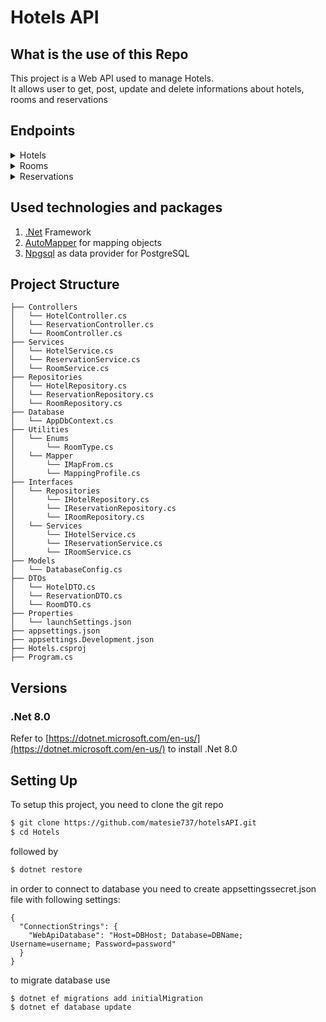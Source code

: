 # Hotels API

## What is the use of this Repo
This project is a Web API used to manage Hotels.<br>
It allows user to get, post, update and delete informations about hotels, rooms and reservations

## Endpoints

<details>
  <summary>Hotels</summary>
<br>

| Endpoint                    | Description                  | Method |
|-----------------------------|------------------------------|--------|
| /api/hotel                  | Get all hotels               | GET    |
| /api/hotel/:id              | Get hotel by ID              | GET    |
| /api/hotel/reservation/:id  | Get hotel by reservation ID  | GET    |
| /api/hotel/room/:id         | Get hotel by room ID         | GET    |
| /api/hotel                  | Create a new hotel           | POST   |
| /api/hotel/:id              | Update hotel information     | PATCH  |
| /api/hotel/:id              | Delete hotel                 | DELETE |

</details>

<details>
  <summary>Rooms</summary>
<br>

| Endpoint                   | Description                 | Method |
|----------------------------|-----------------------------|--------|
| /api/room                  | Get all rooms               | GET    |
| /api/room/:id              | Get room by ID              | GET    |
| /api/room/hotel/:id        | Get rooms by hotel ID       | GET    |
| /api/room/reservation/:id  | Get room by reservation ID  | GET    |
| /api/room                  | Create a new room           | POST   |
| /api/room/:id              | Update room information     | PATCH  |
| /api/room/:id              | Delete room                 | DELETE |

</details>

<details>
  <summary>Reservations</summary>
<br>

| Endpoint                    | Description                      | Method |
|-----------------------------|----------------------------------|--------|
| /api/reservation            | Get all reservations             | GET    |
| /api/reservation/:id        | Get reservation by ID            | GET    |
| /api/reservation/hotel/:id  | Get reservation by hotel ID      | GET    |
| /api/reservation/room/:id   | Get reservation by room ID       | GET    |
| /api/reservation            | Create a new reservation         | POST   |
| /api/reservation/:id        | Update reservation information   | PATCH  |
| /api/reservation/:id        | Delete reservation               | DELETE |

</details>

## Used technologies and packages

1. [.Net](https://reactjs.org) Framework
2. [AutoMapper](https://mui.com) for mapping objects
3. [Npgsql](https://redux.js.org) as data provider for PostgreSQL

## Project Structure
```
├── Controllers
│   └── HotelController.cs
│   └── ReservationController.cs
│   └── RoomController.cs
├── Services
│   └── HotelService.cs
│   └── ReservationService.cs
│   └── RoomService.cs
├── Repositories
│   └── HotelRepository.cs
│   └── ReservationRepository.cs
│   └── RoomRepository.cs
├── Database
│   └── AppDbContext.cs
├── Utilities
│   └── Enums
│       └── RoomType.cs
│   └── Mapper
│       └── IMapFrom.cs
│       └── MappingProfile.cs
├── Interfaces
│   └── Repositories
│       └── IHotelRepository.cs
│       └── IReservationRepository.cs
│       └── IRoomRepository.cs
│   └── Services
│       └── IHotelService.cs
│       └── IReservationService.cs
│       └── IRoomService.cs
├── Models
│   └── DatabaseConfig.cs
├── DTOs
│   └── HotelDTO.cs
│   └── ReservationDTO.cs
│   └── RoomDTO.cs
├── Properties
│   └── launchSettings.json
├── appsettings.json
├── appsettings.Development.json
├── Hotels.csproj
├── Program.cs
```

## Versions

### .Net 8.0

Refer to [https://dotnet.microsoft.com/en-us/](https://dotnet.microsoft.com/en-us/) to install .Net 8.0

## Setting Up

To setup this project, you need to clone the git repo

```sh
$ git clone https://github.com/matesie737/hotelsAPI.git
$ cd Hotels
```

followed by

```sh
$ dotnet restore
```

in order to connect to database you need to create appsettingssecret.json file with following settings:

```
{
  "ConnectionStrings": {
    "WebApiDatabase": "Host=DBHost; Database=DBName; Username=username; Password=password"
  }
}
```

to migrate database use

```sh
$ dotnet ef migrations add initialMigration
$ dotnet ef database update
```



